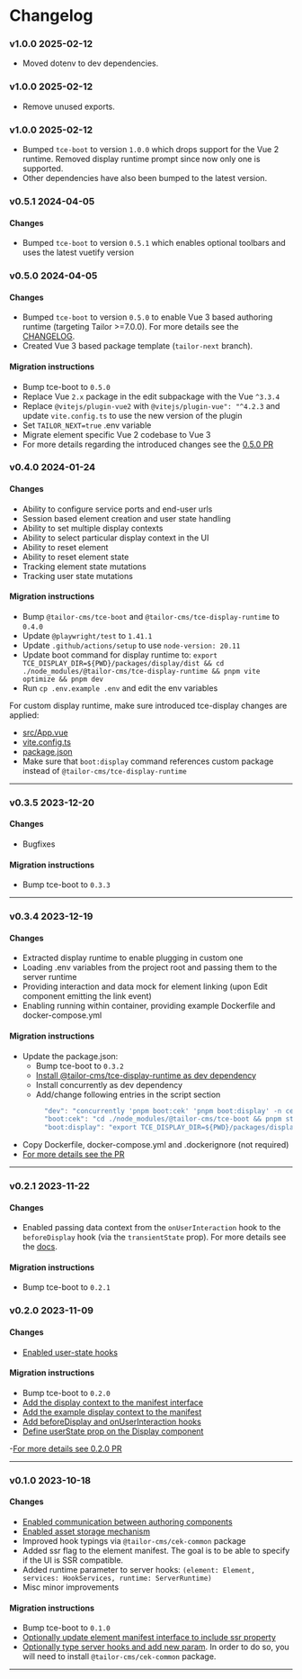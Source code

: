 # Changelog

### v1.0.0 2025-02-12
- Moved dotenv to dev  dependencies.

### v1.0.0 2025-02-12
- Remove unused exports.

### v1.0.0 2025-02-12
- Bumped `tce-boot` to version `1.0.0` which drops support for the Vue 2 runtime.
  Removed display runtime prompt since now only one is supported.
- Other dependencies have also been bumped to the latest version.

### v0.5.1 2024-04-05

#### Changes
- Bumped `tce-boot` to version `0.5.1` which enables optional toolbars and uses
  the latest vuetify version

### v0.5.0 2024-04-05

#### Changes
- Bumped `tce-boot` to version `0.5.0` to enable Vue 3 based authoring runtime
  (targeting Tailor >=7.0.0). For more details see the
  [CHANGELOG](https://github.com/tailor-cms/xt/blob/main/CHANGELOG.md#changelog).
- Created Vue 3 based package template (`tailor-next` branch).

#### Migration instructions
- Bump tce-boot to `0.5.0`
- Replace Vue `2.x` package in the edit subpackage with the Vue `^3.3.4`
- Replace `@vitejs/plugin-vue2` with `@vitejs/plugin-vue": "^4.2.3` and update
  `vite.config.ts` to use the new version of the plugin
- Set `TAILOR_NEXT=true` .env variable
- Migrate element specific Vue 2 codebase to Vue 3
- For more details regarding the introduced changes see the
  [0.5.0 PR](https://github.com/tailor-cms/tce-template/pull/29/files)

### v0.4.0 2024-01-24

#### Changes
- Ability to configure service ports and end-user urls
- Session based element creation and user state handling
- Ability to set multiple display contexts
- Ability to select particular display context in the UI
- Ability to reset element
- Ability to reset element state
- Tracking element state mutations
- Tracking user state mutations

#### Migration instructions
- Bump `@tailor-cms/tce-boot` and `@tailor-cms/tce-display-runtime` to `0.4.0`
- Update `@playwright/test` to `1.41.1`
- Update `.github/actions/setup` to use `node-version: 20.11`
- Update boot command for display runtime to:
  `export TCE_DISPLAY_DIR=${PWD}/packages/display/dist && cd ./node_modules/@tailor-cms/tce-display-runtime && pnpm vite optimize && pnpm dev`
-  Run `cp .env.example .env` and edit the env variables

For custom display runtime, make sure introduced tce-display changes are applied:
- [src/App.vue](https://github.com/tailor-cms/xt/pull/11/files#diff-db34c38a347cc14337f0cf448966777333b1b6fc3873938a9c08886e779a31b9)
- [vite.config.ts](https://github.com/tailor-cms/xt/pull/11/files#diff-c809e1053d727cda339ff7dcfb8a9d152af08c8c7ebd2d52c4d8270ae757b39a)
- [package.json](https://github.com/tailor-cms/xt/pull/11/files#diff-40493a968ba64f33ff15183fa6ff583764e57a53fc612a15667b858d7a1d72b1)
- Make sure that `boot:display` command references custom package instead of
  `@tailor-cms/tce-display-runtime`

---

### v0.3.5 2023-12-20

#### Changes
- Bugfixes

#### Migration instructions
- Bump tce-boot to `0.3.3`

---

### v0.3.4 2023-12-19

#### Changes
- Extracted display runtime to enable plugging in custom one
- Loading .env variables from the project root and passing them to the server
  runtime
- Providing interaction and data mock for element linking (upon Edit component
  emitting the link event)
- Enabling running within container, providing example Dockerfile and
  docker-compose.yml

#### Migration instructions
- Update the package.json:
  - Bump tce-boot to `0.3.2`
  - [Install @tailor-cms/tce-display-runtime as dev dependency](https://github.com/tailor-cms/tce-template/blob/chore/extract-display-runtime-from-boot/package.json#L46)
  - Install concurrently as dev dependency
  - Add/change following entries in the script section
    ```js
      "dev": "concurrently 'pnpm boot:cek' 'pnpm boot:display' -n cek,display-runtime -c blue,cyan",
      "boot:cek": "cd ./node_modules/@tailor-cms/tce-boot && pnpm start",
      "boot:display": "export TCE_DISPLAY_DIR=${PWD}/packages/display/dist && cd ./node_modules/@tailor-cms/tce-display-runtime && pnpm dev optimize && pnpm dev",
    ```
- Copy Dockerfile, docker-compose.yml and .dockerignore (not required)
- [For more details see the PR](https://github.com/tailor-cms/tce-template/pull/26/files)

---

### v0.2.1 2023-11-22

#### Changes
- Enabled passing data context from the `onUserInteraction` hook to the
  `beforeDisplay` hook (via the `transientState` prop). For more details see the
  [docs](https://tailor-cms.github.io/xt/server-package.html#onuserinteraction-hook).

#### Migration instructions
- Bump tce-boot to `0.2.1`

### v0.2.0 2023-11-09

#### Changes
- [Enabled user-state hooks](https://tailor-cms.github.io/xt/server-package.html#user-state-hooks)

#### Migration instructions
- Bump tce-boot to `0.2.0`
- [Add the display context to the manifest interface](https://github.com/tailor-cms/tce-template/pull/16/files#diff-363caee1e8047788dee5a0a3feca5d40a88c160dd36abadb550e8577ae0d3244R38)
- [Add the example display context to the manifest](https://github.com/tailor-cms/tce-template/pull/16/files#diff-c248ce0c077134efe1982e29743139541a2d28d6ace0e3f6e5a50cf09f1beaafR29)
- [Add beforeDisplay and onUserInteraction hooks](https://github.com/tailor-cms/tce-template/pull/16/files#diff-8e6dfbbfb522575fe7c568c2de518bf9de351de83c9dbb48eaa865cd54450eb3R40)
- [Define userState prop on the Display component](https://github.com/tailor-cms/tce-template/pull/16/files#diff-cfb5d05096f2f57087b355fa04ea9ac63033d96b4f1100db0991c69baa4aebc7R12)

-[For more details see 0.2.0 PR](https://github.com/tailor-cms/tce-template/pull/16/files)

---

### v0.1.0 2023-10-18

#### Changes
- [Enabled communication between authoring components](https://tailor-cms.github.io/xt/edit-package.html#communication-between-components)
- [Enabled asset storage mechanism](https://tailor-cms.github.io/xt/file-storage.html)
- Improved hook typings via `@tailor-cms/cek-common` package
- Added ssr flag to the element manifest. The goal is to be able to specify if
  the UI is SSR compatible.
- Added runtime parameter to server hooks:
  `(element: Element, services: HookServices, runtime: ServerRuntime)`
- Misc minor improvements

#### Migration instructions
- Bump tce-boot to `0.1.0`
- [Optionally update element manifest interface to include ssr property](https://github.com/tailor-cms/tce-template/blob/main/packages/manifest/src/interfaces.ts#L28)
- [Optionally type server hooks and add new param](https://github.com/tailor-cms/tce-template/blob/main/packages/server/src/index.ts#L6).
  In order to do so, you will need to install `@tailor-cms/cek-common` package.

---
